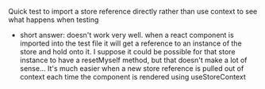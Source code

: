 Quick test to import a store reference directly rather than use context to see what happens when testing

- short answer: doesn't work very well. when a react component is imported into the test file it will get a reference to an instance of the store and hold onto it. I suppose it could be possible for that store instance to have a resetMyself method, but that doesn't make a lot of sense... It's much easier when a new store reference is pulled out of context each time the component is rendered using useStoreContext
